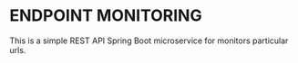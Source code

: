 # ENDPOINT MONITORING

This is a simple REST API Spring Boot microservice for monitors particular urls.

[comment]: <> (## Installation)

[comment]: <> (Use the package manager [pip]&#40;https://pip.pypa.io/en/stable/&#41; to install foobar.)

[comment]: <> (```bash)

[comment]: <> (pip install foobar)

[comment]: <> (```)

[comment]: <> (## Usage)

[comment]: <> (```python)

[comment]: <> (import foobar)

[comment]: <> (foobar.pluralize&#40;'word'&#41; # returns 'words')

[comment]: <> (foobar.pluralize&#40;'goose'&#41; # returns 'geese')

[comment]: <> (foobar.singularize&#40;'phenomena'&#41; # returns 'phenomenon')

[comment]: <> (```)

[comment]: <> (## Contributing)

[comment]: <> (Pull requests are welcome. For major changes, please open an issue first to discuss what you would like to change.)

[comment]: <> (Please make sure to update tests as appropriate.)